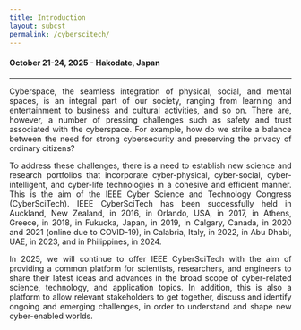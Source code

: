```yaml
---
title: Introduction
layout: subcst
permalink: /cyberscitech/
---
```


<div class="row">
<div class="col-md-10 mb-5">

<h4>October 21-24, 2025 - Hakodate, Japan</h4>
<hr/>

<p style="text-align:justify">
Cyberspace, the seamless integration of physical, social, and mental spaces, is an integral part of our society, ranging from learning and entertainment to business and cultural activities, and so on. There are, however, a number of pressing challenges such as safety and trust associated with the cyberspace. For example, how do we strike a balance between the need for strong cybersecurity and preserving the privacy of ordinary citizens?
</p>

<p style="text-align:justify">To address these challenges, there is a need to establish new science and research portfolios that incorporate cyber-physical, cyber-social, cyber-intelligent, and cyber-life technologies in a cohesive and efficient manner. This is the aim of the IEEE Cyber Science and Technology Congress (CyberSciTech). IEEE CyberSciTech has been successfully held in Auckland, New Zealand, in 2016, in Orlando, USA, in 2017, in Athens, Greece, in 2018, in Fukuoka, Japan, in 2019, in Calgary, Canada, in 2020 and 2021 (online due to COVID-19), in Calabria, Italy, in 2022, in Abu Dhabi, UAE, in 2023, and in Philippines, in 2024.</p>

<p style="text-align:justify">In 2025, we will continue to offer IEEE CyberSciTech with the aim of providing a common platform for scientists, researchers, and engineers to share their latest ideas and advances in the broad scope of cyber-related science, technology, and application topics. In addition, this is also a platform to allow relevant stakeholders to get together, discuss and identify ongoing and emerging challenges, in order to understand and shape new cyber-enabled worlds.</p>
<br/>
</div>
</div>
